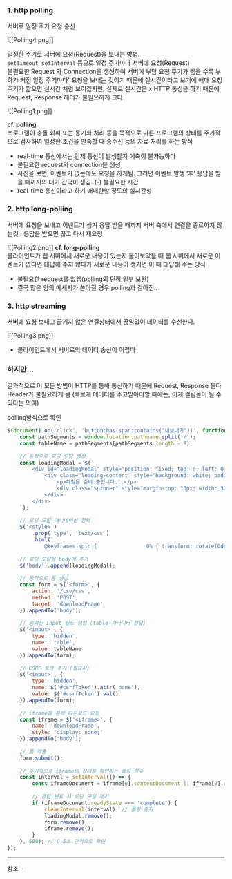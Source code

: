 ### 1. http polling

서버로 일정 주기 요청 송신



![[Polling4.png]]

일정한 주기로 서버에 요청(Request)을 보내는 방법.  
`setTimeout`, `setInterval` 등으로 일정 주기마다 서버에 요청(Request)  
불필요한 Request 와 Connection을 생성하여 서버에 부담
요청 주기가 짧을 수록 부하가 커짐
일정 주기마다' 요청을 보내는 것이기 때문에 실시간이라고 보기에 애매
요청 주기가 짧으면 실시간 처럼 보이겠지만, 실제로 실시간은 x
HTTP 통신을 하기 때문에 Request, Response 헤더가 불필요하게 크다.


![[Polling1.png]]


**cf. polling**  
프로그램이 충돌 회피 또는 동기화 처리 등을 목적으로 다른 프로그램의 상태를 주기적으로 검사하여 일정한 조건을 만족할 때 송수신 등의 자료 처리를 하는 방식

- real-time 통신에서는 언제 통신이 발생할지 예측이 불가능하다
- 불필요한 request와 connection을 생성
- 사진을 보면, 이벤트가 없는데도 요청을 하게됨. 그러면 이벤트 발생 ‘후' 응답을 받을 때까지의 대기 간극이 생김. (-) 불필요한 시간
- real-time 통신이라고 하기 애매한할 정도의 실시간성  
    

### 2. http long-polling

서버에 요청을 보내고 이벤트가 생겨 응답 받을 때까지 서버 측에서 연결을 종료하지 않는것 . 응답을 받으면 끊고 다시 재요청


![[Polling2.png]]
**cf. long-polling**  
클라이언트가 웹 서버에세 새로운 내용이 있는지 물어보았을 때 웹 서버에서 새로운 이벤트가 없다면 대답해 주지 않다가 새로운 내용이 생기면 이 때 대답해 주는 방식

- 불필요한 request를 없앰(polling의 단점 일부 보완)
- 결국 많은 양의 메세지가 쏟아질 경우 polling과 같아짐..  
    

### 3. http streaming

서버에 요청 보내고 끊기지 않은 연결상태에서 끊임없이 데이터를 수신한다.

![[Polling3.png]]

- 클라이언트에서 서버로의 데이터 송신이 어렵다  
    

### 하지만...

결과적으로 이 모든 방법이 HTTP를 통해 통신하기 때문에 Request, Response 둘다 Header가 불필요하게 큼 (빠르게 데이터를 주고받아야할 때에는, 이게 걸림돌이 될 수 있다는 의미)



polling방식으로 확인
```js
$(document).on('click', 'button:has(span:contains("내보내기"))', function() {  
    const pathSegments = window.location.pathname.split('/');  
    const tableName = pathSegments[pathSegments.length - 1];  
  
    // 동적으로 로딩 모달 생성  
    const loadingModal = $(`  
        <div id="loadingModal" style="position: fixed; top: 0; left: 0; width: 100%; height: 100%; background: rgba(0, 0, 0, 0.5); display: flex; align-items: center; justify-content: center; z-index: 1000;">  
            <div class="loading-content" style="background: white; padding: 20px; border-radius: 5px; text-align: center;">  
                <p>파일을 준비 중입니다...</p>  
                <div class="spinner" style="margin-top: 10px; width: 30px; height: 30px; border: 4px solid #f3f3f3; border-top: 4px solid #3498db; border-radius: 50%; animation: spin 1s linear infinite;"></div>  
            </div>  
        </div>  
    `);  
  
    // 로딩 모달 애니메이션 정의  
    $('<style>')  
        .prop('type', 'text/css')  
        .html(`  
            @keyframes spin {                0% { transform: rotate(0deg); }                100% { transform: rotate(360deg); }            }        `).appendTo('head');  
  
    // 로딩 모달을 body에 추가  
    $('body').append(loadingModal);  
  
    // 동적으로 폼 생성  
    const form = $('<form>', {  
        action: '/csv/csv',  
        method: 'POST',  
        target: 'downloadFrame'  
    }).appendTo('body');  
  
    // 숨겨진 input 필드 생성 (table 파라미터 전달)  
    $('<input>', {  
        type: 'hidden',  
        name: 'table',  
        value: tableName  
    }).appendTo(form);  
  
    // CSRF 토큰 추가 (필요시)  
    $('<input>', {  
        type: 'hidden',  
        name: $('#csrfToken').attr('name'),  
        value: $('#csrfToken').val()  
    }).appendTo(form);  
  
    // iframe을 통해 다운로드 요청  
    const iframe = $('<iframe>', {  
        name: 'downloadFrame',  
        style: 'display: none;'  
    }).appendTo('body');  
  
    // 폼 제출  
    form.submit();  
  
    // 주기적으로 iframe의 상태를 확인하는 폴링 함수  
    const interval = setInterval(() => {  
        const iframeDocument = iframe[0].contentDocument || iframe[0].contentWindow.document;  
  
        // 응답 완료 시 로딩 모달 제거  
        if (iframeDocument.readyState === 'complete') {  
            clearInterval(interval); // 폴링 중지  
            loadingModal.remove();  
            form.remove();  
            iframe.remove();  
        }  
    }, 500); // 0.5초 간격으로 확인  
});
```




---
참조 - 